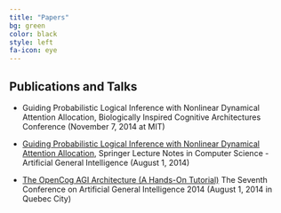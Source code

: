 ```yaml
---
title: "Papers"
bg: green
color: black
style: left
fa-icon: eye
---
```


## Publications and Talks

- Guiding Probabilistic Logical Inference with Nonlinear Dynamical Attention Allocation, Biologically Inspired Cognitive Architectures Conference (November 7, 2014 at MIT)

- [Guiding Probabilistic Logical Inference with Nonlinear Dynamical Attention Allocation](http://link.springer.com/chapter/10.1007/978-3-319-09274-4_24), Springer Lecture Notes in Computer Science - Artificial General Intelligence
(August 1, 2014)

- [The OpenCog AGI Architecture (A Hands-On Tutorial)](https://youtu.be/ID9xD-uciT8) The Seventh Conference on Artificial General Intelligence 2014 (August 1, 2014 in Quebec City)
